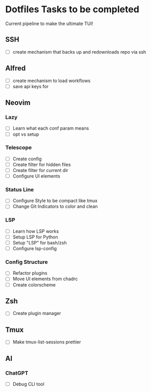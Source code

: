 # Dotfiles Tasks to be completed

Current pipeline to make the ultimate TUI!

## SSH

- [ ] create mechanism that backs up and redownloads repo via ssh 

## Alfred

- [ ] create mechanism to load workflows
- [ ] save api keys for 

## Neovim

### Lazy

- [ ] Learn what each conf param means
- [ ] opt vs setup

### Telescope

- [ ] Create config
- [ ] Create filter for hidden files
- [ ] Create filter for current dir
- [ ] Configure UI elements

### Status Line

- [ ] Configure Style to be compact like tmux
- [ ] Change Git Indicators to color and clean

### LSP

- [ ] Learn how LSP works
- [ ] Setup LSP for Python
- [ ] Setup "LSP" for bash/zsh
- [ ] Configure lsp-config

### Config Structure

- [ ] Refactor plugins
- [ ] Move UI elements from chadrc
- [ ] Create colorscheme

## Zsh

- [ ] Create plugin manager

## Tmux

- [ ] Make tmux-list-sessions prettier

## AI

### ChatGPT

- [ ] Debug CLI tool

